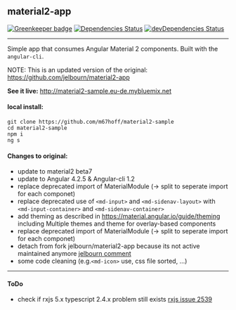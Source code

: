 ## material2-app

[![Greenkeeper badge](https://badges.greenkeeper.io/m67hoff/material2-sample.svg)](https://greenkeeper.io/)
[![Dependencies Status](https://david-dm.org/m67hoff/material2-sample.svg)](https://david-dm.org/m67hoff/material2-sample)
[![devDependencies Status](https://david-dm.org/m67hoff/material2-sample/dev-status.svg)](https://david-dm.org/m67hoff/material2-sample?type=dev)

---

Simple app that consumes Angular Material 2 components. Built with the `angular-cli`.

NOTE: This is an updated version of the original:
https://github.com/jelbourn/material2-app


**See it live:**  http://material2-sample.eu-de.mybluemix.net

#### local install:
```
git clone https://github.com/m67hoff/material2-sample
cd material2-sample
npm i
ng s
```
#### Changes to original:
- update to material2 beta7
- update to Angular 4.2.5 & Angular-cli 1.2 
- replace deprecated import of MaterialModule  (-> split to seperate import for each componet)
- replace deprecated use of `<md-input>` and `<md-sidenav-layout>` with `<md-input-container>` and `<md-sidenav-container>` 
- add theming as described in https://material.angular.io/guide/theming  including Multiple themes and theme for overlay-based components
- replace deprecated import of MaterialModule  (-> split to seperate import for each componet)
- detach from fork jelbourn/material2-app because its not active maintained anymore [jelbourn comment](https://github.com/jelbourn/material2-app/pull/47#issuecomment-305238701) 
- some code cleaning (e.g.`<md-icon>` use, css file sorted, ...)

---
#### ToDo
- check if rxjs 5.x typescript 2.4.x problem still exists [rxjs issue 2539](https://github.com/ReactiveX/rxjs/issues/2539)
